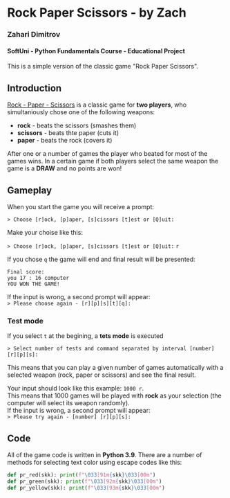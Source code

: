 # Rock Paper Scissors - by Zach
### Zahari Dimitrov
#### SoftUni - Python Fundamentals Course - Educational Project
This is a simple version of the classic game "Rock Paper Scissors".

## Introduction
[Rock - Paper - Scissors](https://en.wikipedia.org/wiki/Rock_paper_scissors) is a classic game for **two players**, who simultaniously chose one of the following weapons:
- **rock** - beats the scissors (smashes them)
- **scissors** - beats thte paper (cuts it)
- **paper** - beats the rock (covers it)

After one or a number of games the player who beated for most of the games wins.
In a certain game if both players select the same weapon the game is a **DRAW** and no points are won!

## Gameplay
When you start the game you will receive a prompt:

`> Choose [r]ock, [p]aper, [s]cissors [t]est or [Q]uit: `

Make your choise like  this:

`> Choose [r]ock, [p]aper, [s]cissors [t]est or [Q]uit:` `r`

If you chose `q` the game will end and final result will be presented:

```
Final score:  
you 17 : 16 computer  
YOU WON THE GAME!
```

If the input is wrong, a second prompt will appear:  
`> Please choose again - [r][p][s][t][q]: `

### Test mode
If you select `t` at the begining, a **tets mode** is executed

`> Select number of tests and command separated by interval [number] [r][p][s]: `

This means that you can play a given number of games automatically with a selected weapon (rock, paper or scissors) and see the final result.

Your input should look like this example: `1000 r`.  
This means that 1000 games will be played with **rock** as your selection (the computer will select its weapon randomly).  
If the input is wrong, a second prompt will appear:  
`> Please try again - [number] [r][p][s]: `

## Code
All of the game code is written in **Python 3.9**.
There are a number of methods for selecting text color using escape codes like this:
```py
def pr_red(skk): print(f"\033[91m{skk}\033[00m")
def pr_green(skk): print(f"\033[92m{skk}\033[00m")
def pr_yellow(skk): print(f"\033[93m{skk}\033[00m")
```
